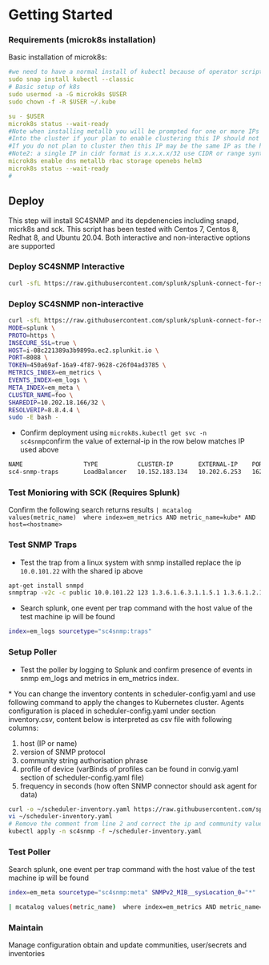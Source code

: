 # Getting Started



### Requirements (microk8s installation)

Basic installation of microk8s:
```yaml
#we need to have a normal install of kubectl because of operator scripts
sudo snap install kubectl --classic 
# Basic setup of k8s
sudo usermod -a -G microk8s $USER
sudo chown -f -R $USER ~/.kube

su - $USER
microk8s status --wait-ready
#Note when installing metallb you will be prompted for one or more IPs to used as entry points
#Into the cluster if your plan to enable clustering this IP should not be assigned to the host (floats)
#If you do not plan to cluster then this IP may be the same IP as the host
#Note2: a single IP in cidr format is x.x.x.x/32 use CIDR or range syntax
microk8s enable dns metallb rbac storage openebs helm3
microk8s status --wait-ready
#
```

## Deploy

This step will install SC4SNMP and its depdenencies including snapd,
micrk8s and sck. This script has been tested with Centos 7, Centos 8,
Redhat 8, and Ubuntu 20.04. Both interactive and non-interactive options
are supported

### Deploy SC4SNMP Interactive

``` bash
curl -sfL https://raw.githubusercontent.com/splunk/splunk-connect-for-snmp/main/deploy/install.bash | sudo -E bash -
```

### Deploy SC4SNMP non-interactive

``` bash
curl -sfL https://raw.githubusercontent.com/splunk/splunk-connect-for-snmp/main/deploy/install.bash  | \
MODE=splunk \
PROTO=https \
INSECURE_SSL=true \
HOST=i-08c221389a3b9899a.ec2.splunkit.io \
PORT=8088 \
TOKEN=450a69af-16a9-4f87-9628-c26f04ad3785 \
METRICS_INDEX=em_metrics \
EVENTS_INDEX=em_logs \
META_INDEX=em_meta \
CLUSTER_NAME=foo \
SHAREDIP=10.202.18.166/32 \
RESOLVERIP=8.8.4.4 \
sudo -E bash -
```

-   Confirm deployment using
    `microk8s.kubectl get svc -n sc4snmp`confirm the value of
    external-ip in the row below matches IP used above

``` bash
NAME                 TYPE           CLUSTER-IP       EXTERNAL-IP    PORT(S)             AGE
sc4-snmp-traps       LoadBalancer   10.152.183.134   10.202.6.253   162:32652/UDP       28h
```

### Test Monioring with SCK (Requires Splunk)

Confirm the following search returns results
`| mcatalog values(metric_name)  where index=em_metrics AND metric_name=kube* AND host=<hostname>`

### Test SNMP Traps

-   Test the trap from a linux system with snmp installed replace the ip
    `10.0.101.22` with the shared ip above

``` bash
apt-get install snmpd
snmptrap -v2c -c public 10.0.101.22 123 1.3.6.1.6.3.1.1.5.1 1.3.6.1.2.1.1.5.0 s test
```

-   Search splunk, one event per trap command with the host value of the
    test machine ip will be found

``` bash
index=em_logs sourcetype="sc4snmp:traps"
```

### Setup Poller

-   Test the poller by logging to Splunk and confirm presence of events
    in snmp em_logs and metrics in em_metrics index.

\* You can change the inventory contents in scheduler-config.yaml and
use following command to apply the changes to Kubernetes cluster. Agents
configuration is placed in scheduler-config.yaml under section
inventory.csv, content below is interpreted as csv file with following
columns:

1.  host (IP or name)
2.  version of SNMP protocol
3.  community string authorisation phrase
4.  profile of device (varBinds of profiles can be found in convig.yaml
    section of scheduler-config.yaml file)
5.  frequency in seconds (how often SNMP connector should ask agent for
    data)

``` bash
curl -o ~/scheduler-inventory.yaml https://raw.githubusercontent.com/splunk/splunk-connect-for-snmp/main/deploy/sc4snmp/ftr/scheduler-inventory.yaml
vi ~/scheduler-inventory.yaml
# Remove the comment from line 2 and correct the ip and community value
kubectl apply -n sc4snmp -f ~/scheduler-inventory.yaml
```

### Test Poller

Search splunk, one event per trap command with the host value of the
test machine ip will be found

``` bash
index=em_meta sourcetype="sc4snmp:meta" SNMPv2_MIB__sysLocation_0="*" | dedup host
```

``` bash
| mcatalog values(metric_name)  where index=em_metrics AND metric_name=sc4snmp* AND host=<hostname>
```

### Maintain

Manage configuration obtain and update communities, user/secrets and
inventories
